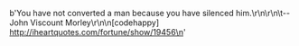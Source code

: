 b'You have not converted a man because you have silenced him.\r\n\r\n\t-- John Viscount Morley\r\n\n[codehappy] http://iheartquotes.com/fortune/show/19456\n'